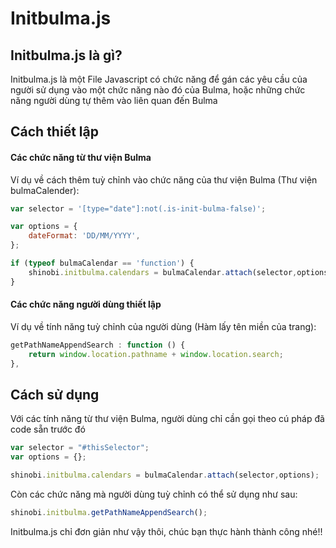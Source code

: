 # Initbulma.js

## Initbulma.js là gì?

Initbulma.js là một File Javascript có chức năng để gán các yêu cầu của người sử dụng vào một chức năng nào đó của Bulma, hoặc những chức năng người dùng tự thêm vào liên quan đến Bulma

## Cách thiết lập

#### Các chức năng từ thư viện Bulma

Ví dụ về cách thêm tuỳ chỉnh vào chức năng của thư viện Bulma (Thư viện bulmaCalender):

```javascript
var selector = '[type="date"]:not(.is-init-bulma-false)';

var options = {
    dateFormat: 'DD/MM/YYYY',
};

if (typeof bulmaCalendar == 'function') {
    shinobi.initbulma.calendars = bulmaCalendar.attach(selector,options);
}
```

#### Các chức năng người dùng thiết lập

Ví dụ về tính năng tuỳ chỉnh của người dùng (Hàm lấy tên miền của trang):

```javascript
getPathNameAppendSearch : function () {
    return window.location.pathname + window.location.search;
},
```

## Cách sử dụng

Với các tính năng từ thư viện Bulma, người dùng chỉ cần gọi theo cú pháp đã code sẵn trước đó

```javascript
var selector = "#thisSelector";
var options = {};

shinobi.initbulma.calendars = bulmaCalendar.attach(selector,options);
```

Còn các chức năng mà người dùng tuỳ chỉnh có thể sử dụng như sau:

```javascript
shinobi.initbulma.getPathNameAppendSearch();
```

Initbulma.js chỉ đơn giản như vậy thôi, chúc bạn thực hành thành công nhé!!
